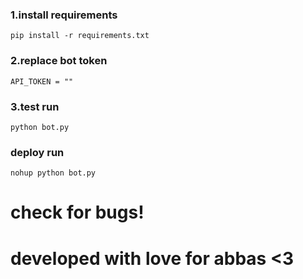 ### 1.install requirements 
    pip install -r requirements.txt

### 2.replace bot token
    API_TOKEN = ""

### 3.test run
    python bot.py

### deploy run
    nohup python bot.py

# check for bugs!
 
# developed with love for abbas <3